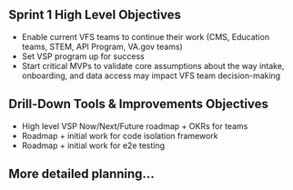 ## Sprint 1 High Level Objectives
- Enable current VFS teams to continue their work (CMS, Education teams, STEM, API Program, VA.gov teams)
- Set VSP program up for success
- Start critical MVPs to validate core assumptions about the way intake, onboarding, and data access may impact VFS team decision-making

## Drill-Down Tools & Improvements Objectives
- High level VSP Now/Next/Future roadmap + OKRs for teams
- Roadmap + initial work for code isolation framework
- Roadmap + initial work for e2e testing

## More detailed planning...
